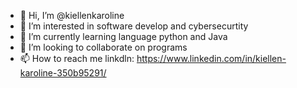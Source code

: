 - 👋 Hi, I’m @kiellenkaroline
- 👀 I’m interested in software develop and cybersecurtity
- 🌱 I’m currently learning language python and Java
- 💞️ I’m looking to collaborate on programs
- 📫 How to reach me linkdln: https://www.linkedin.com/in/kiellen-karoline-350b95291/

<!---
kiellenkaroline/kiellenkaroline is a ✨ special ✨ repository because its `README.md` (this file) appears on your GitHub profile.
You can click the Preview link to take a look at your changes.
--->
